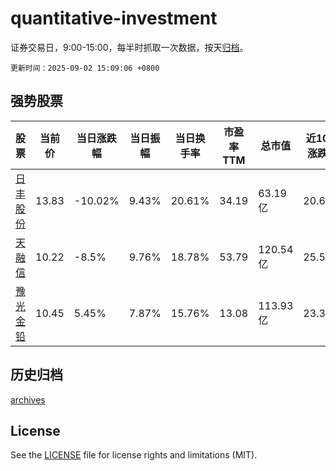 # quantitative-investment

证券交易日，9:00-15:00，每半时抓取一次数据，按天[归档](archives)。

`更新时间：2025-09-02 15:09:06 +0800`

## 强势股票

|股票|当前价|当日涨跌幅|当日振幅|当日换手率|市盈率TTM|总市值|近10日涨跌幅|
|----|----|----|----|----|----|----|----|
|[日丰股份](https://xueqiu.com/S/SZ002953)|13.83|-10.02%|9.43%|20.61%|34.19|63.19亿|20.68%|
|[天融信](https://xueqiu.com/S/SZ002212)|10.22|-8.5%|9.76%|18.78%|53.79|120.54亿|25.55%|
|[豫光金铅](https://xueqiu.com/S/SH600531)|10.45|5.45%|7.87%|15.76%|13.08|113.93亿|23.38%|

## 历史归档

[archives](archives)

## License

See the [LICENSE](LICENSE) file for license rights and limitations (MIT).